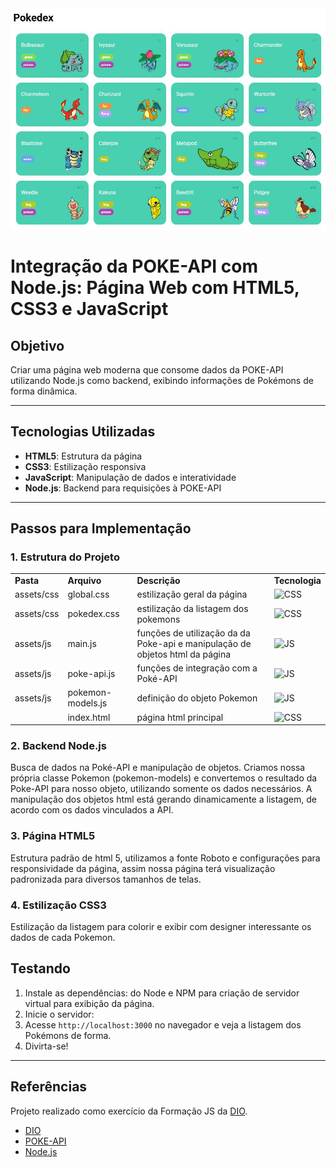 <picture>  
  <img alt="Pokedex - Gabriela" src="https://github.com/GabrielaBrazSantos/pokedex/blob/main/assets/img/pokemons.JPG" heigth="50%">
</picture>

# Integração da POKE-API com Node.js: Página Web com HTML5, CSS3 e JavaScript

## Objetivo

Criar uma página web moderna que consome dados da POKE-API utilizando Node.js como backend, exibindo informações de Pokémons de forma dinâmica.

---

## Tecnologias Utilizadas

- **HTML5**: Estrutura da página
- **CSS3**: Estilização responsiva
- **JavaScript**: Manipulação de dados e interatividade
- **Node.js**: Backend para requisições à POKE-API

---

## Passos para Implementação

### 1. Estrutura do Projeto
|           |           |                    |          |
|-----------|-----------|--------------------|----------|
| **Pasta**       | **Arquivo**       | **Descrição**         |  **Tecnologia** |
| assets/css       |    global.css    | estilização geral da página         |  ![CSS](https://hermes.dio.me/files/assets/94199d6a-adb7-40fc-af67-1e536519da69.svg)   |
| assets/css       |    pokedex.css    | estilização da listagem dos pokemons         | ![CSS](https://hermes.dio.me/files/assets/94199d6a-adb7-40fc-af67-1e536519da69.svg) |
| assets/js       |    main.js    | funções de utilização da da Poke-api e manipulação de objetos html da página          |  ![JS](https://hermes.dio.me/files/assets/e4f4dfaf-3701-4cb5-b33e-bcd5e9936d44.svg) |
| assets/js       |    poke-api.js    | funções de integração com a Poké-API         |  ![JS](https://hermes.dio.me/files/assets/e4f4dfaf-3701-4cb5-b33e-bcd5e9936d44.svg)  |
| assets/js       |    pokemon-models.js    | definição do objeto Pokemon         |    ![JS](https://hermes.dio.me/files/assets/e4f4dfaf-3701-4cb5-b33e-bcd5e9936d44.svg)  |
|        |    index.html    | página html  principal         |  ![CSS](https://hermes.dio.me/files/assets/6bd4e028-7695-487d-ac25-e973be1c9f9d.svg)   |

### 2. Backend Node.js
Busca de dados na Poké-API e manipulação de objetos. Criamos nossa própria classe Pokemon (pokemon-models) e convertemos o resultado da Poke-API para nosso objeto, utilizando somente os dados necessários.
A manipulação dos objetos html está gerando dinamicamente a listagem, de acordo com os dados vinculados a API.

### 3. Página HTML5
Estrutura padrão de html 5, utilizamos a fonte Roboto e configurações para responsividade da página, assim nossa página terá visualização padronizada para diversos tamanhos de telas.
### 4. Estilização CSS3
Estilização da listagem para colorir e exibir com designer interessante os dados de cada Pokemon.
## Testando
1. Instale as dependências: do Node e NPM para criação de servidor virtual para exibição da página.
2. Inicie o servidor:
3. Acesse `http://localhost:3000` no navegador e veja a listagem dos Pokémons de forma.
4. Divirta-se!
---

## Referências
Projeto realizado como exercício da Formação JS da [DIO](https://www.dio.me/curso-javascript).
- [DIO](https://www.dio.me)
- [POKE-API](https://pokeapi.co/)
- [Node.js](https://nodejs.org/)
